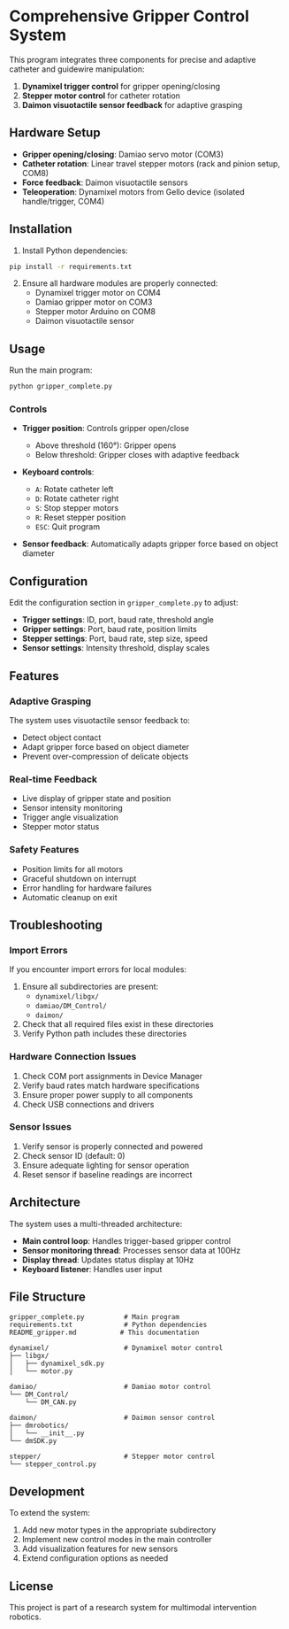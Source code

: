 # Comprehensive Gripper Control System

This program integrates three components for precise and adaptive catheter and guidewire manipulation:

1. **Dynamixel trigger control** for gripper opening/closing
2. **Stepper motor control** for catheter rotation
3. **Daimon visuotactile sensor feedback** for adaptive grasping

## Hardware Setup

- **Gripper opening/closing**: Damiao servo motor (COM3)
- **Catheter rotation**: Linear travel stepper motors (rack and pinion setup, COM8)
- **Force feedback**: Daimon visuotactile sensors
- **Teleoperation**: Dynamixel motors from Gello device (isolated handle/trigger, COM4)

## Installation

1. Install Python dependencies:
```bash
pip install -r requirements.txt
```

2. Ensure all hardware modules are properly connected:
   - Dynamixel trigger motor on COM4
   - Damiao gripper motor on COM3
   - Stepper motor Arduino on COM8
   - Daimon visuotactile sensor

## Usage

Run the main program:
```bash
python gripper_complete.py
```

### Controls

- **Trigger position**: Controls gripper open/close
  - Above threshold (160°): Gripper opens
  - Below threshold: Gripper closes with adaptive feedback

- **Keyboard controls**:
  - `A`: Rotate catheter left
  - `D`: Rotate catheter right
  - `S`: Stop stepper motors
  - `R`: Reset stepper position
  - `ESC`: Quit program

- **Sensor feedback**: Automatically adapts gripper force based on object diameter

## Configuration

Edit the configuration section in `gripper_complete.py` to adjust:

- **Trigger settings**: ID, port, baud rate, threshold angle
- **Gripper settings**: Port, baud rate, position limits
- **Stepper settings**: Port, baud rate, step size, speed
- **Sensor settings**: Intensity threshold, display scales

## Features

### Adaptive Grasping
The system uses visuotactile sensor feedback to:
- Detect object contact
- Adapt gripper force based on object diameter
- Prevent over-compression of delicate objects

### Real-time Feedback
- Live display of gripper state and position
- Sensor intensity monitoring
- Trigger angle visualization
- Stepper motor status

### Safety Features
- Position limits for all motors
- Graceful shutdown on interrupt
- Error handling for hardware failures
- Automatic cleanup on exit

## Troubleshooting

### Import Errors
If you encounter import errors for local modules:
1. Ensure all subdirectories are present:
   - `dynamixel/libgx/`
   - `damiao/DM_Control/`
   - `daimon/`
2. Check that all required files exist in these directories
3. Verify Python path includes these directories

### Hardware Connection Issues
1. Check COM port assignments in Device Manager
2. Verify baud rates match hardware specifications
3. Ensure proper power supply to all components
4. Check USB connections and drivers

### Sensor Issues
1. Verify sensor is properly connected and powered
2. Check sensor ID (default: 0)
3. Ensure adequate lighting for sensor operation
4. Reset sensor if baseline readings are incorrect

## Architecture

The system uses a multi-threaded architecture:
- **Main control loop**: Handles trigger-based gripper control
- **Sensor monitoring thread**: Processes sensor data at 100Hz
- **Display thread**: Updates status display at 10Hz
- **Keyboard listener**: Handles user input

## File Structure

```
gripper_complete.py          # Main program
requirements.txt             # Python dependencies
README_gripper.md           # This documentation

dynamixel/                   # Dynamixel motor control
├── libgx/
│   ├── dynamixel_sdk.py
│   └── motor.py

damiao/                      # Damiao motor control
└── DM_Control/
    └── DM_CAN.py

daimon/                      # Daimon sensor control
├── dmrobotics/
│   └── __init__.py
└── dmSDK.py

stepper/                     # Stepper motor control
└── stepper_control.py
```

## Development

To extend the system:
1. Add new motor types in the appropriate subdirectory
2. Implement new control modes in the main controller
3. Add visualization features for new sensors
4. Extend configuration options as needed

## License

This project is part of a research system for multimodal intervention robotics. 